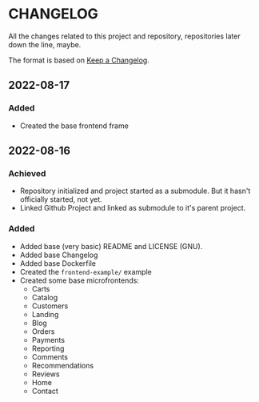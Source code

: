 # CHANGELOG #

All the changes related to this project and repository, repositories later down the line, maybe.

The format is based on [Keep a Changelog](https://keepachangelog.com/en/1.0.0/).

## 2022-08-17

### Added

- Created the base frontend frame

## 2022-08-16

### Achieved

- Repository initialized and project started as a submodule. But it hasn't officially started, not yet.
- Linked Github Project and linked as submodule to it's parent project.

### Added

- Added base (very basic) README and LICENSE (GNU).
- Added base Changelog
- Added base Dockerfile
- Created the `frontend-example/` example
- Created some base microfrontends:
  - Carts
  - Catalog
  - Customers
  - Landing
  - Blog
  - Orders
  - Payments
  - Reporting
  - Comments
  - Recommendations
  - Reviews
  - Home
  - Contact